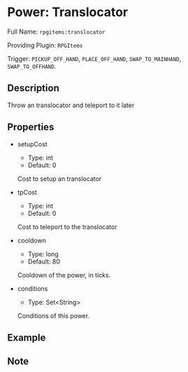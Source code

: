 # Power: Translocator

<!-- This file is generated ingame by `/rpgitem gen-wiki`. -->
<!-- Please only edit between "beginCustomXXXX" and "endCustomXXXX".  -->
<!-- If you want to edit description of this power or property, -->
<!-- please edit corresponding section in "resources/lang/en_US.yml" -->

Full Name: `rpgitems:translocator`

Providing Plugin: `RPGItems`

Trigger: `PICKUP_OFF_HAND`, `PLACE_OFF_HAND`, `SWAP_TO_MAINHAND`, `SWAP_TO_OFFHAND`.

<!-- beginCustomHeader -->
<!-- endCustomHeader -->

## Description

Throw an translocator and teleport to it later
<!-- beginCustomDescription -->
<!-- endCustomDescription -->

## Properties

* setupCost

  * Type: int
  * Default: 0

  Cost to setup an translocator

* tpCost

  * Type: int
  * Default: 0

  Cost to teleport to the translocator

* cooldown

  * Type: long
  * Default: 80

  Cooldown of the power, in ticks.

* conditions

  * Type: Set&lt;String&gt;

  Conditions of this power.

<!-- beginCustomProperties -->
<!-- endCustomProperties -->

## Example

<!-- beginCustomExample -->
<!-- endCustomExample -->

## Note

<!-- beginCustomNote -->
<!-- endCustomNote -->